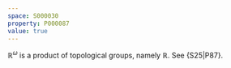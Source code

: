```yaml
---
space: S000030
property: P000087
value: true
---
```


$\mathbb{R}^\omega$ is a product of topological groups, namely $\mathbb{R}$. See {S25|P87}.
